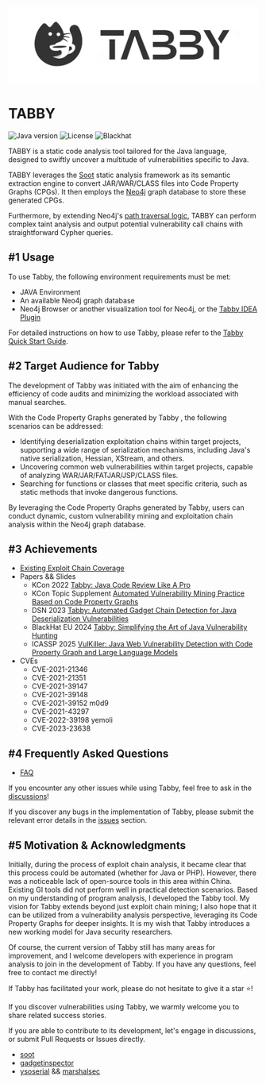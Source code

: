 ![img.png](logo.png)
# TABBY
![Java version](https://img.shields.io/badge/Java-17-blue.svg)
![License](https://img.shields.io/badge/License-MIT-green.svg)
![Blackhat](https://img.shields.io/badge/Blackhat-Arsenal%202024-red.svg)

TABBY is a static code analysis tool tailored for the Java language, designed to swiftly uncover a multitude of vulnerabilities specific to Java.

TABBY leverages the [Soot](https://github.com/soot-oss/soot) static analysis framework as its semantic extraction engine to convert JAR/WAR/CLASS files into Code Property Graphs (CPGs). It then employs the [Neo4j](https://neo4j.com/) graph database to store these generated CPGs.

Furthermore, by extending Neo4j's [path traversal logic](https://github.com/wh1t3p1g/tabby-path-finder), TABBY can perform complex taint analysis and output potential vulnerability call chains with straightforward Cypher queries.

## #1 Usage

To use Tabby, the following environment requirements must be met:

- JAVA Environment
- An available Neo4j graph database
- Neo4j Browser or another visualization tool for Neo4j, or the [Tabby IDEA Plugin](https://github.com/wh1t3p1g/tabby-intellij-plugin)

For detailed instructions on how to use Tabby, please refer to the [Tabby Quick Start Guide](https://www.yuque.com/wh1t3p1g/tp0c1t/lf12lg69ngh47akx).

## #2 Target Audience for Tabby

The development of Tabby was initiated with the aim of enhancing the efficiency of code audits and minimizing the workload associated with manual searches.

With the Code Property Graphs generated by Tabby , the following scenarios can be addressed:

- Identifying deserialization exploitation chains within target projects, supporting a wide range of serialization mechanisms, including Java's native serialization, Hessian, XStream, and others.
- Uncovering common web vulnerabilities within target projects, capable of analyzing WAR/JAR/FATJAR/JSP/CLASS files.
- Searching for functions or classes that meet specific criteria, such as static methods that invoke dangerous functions.

By leveraging the Code Property Graphs generated by Tabby, users can conduct dynamic, custom vulnerability mining and exploitation chain analysis within the Neo4j graph database.

## #3 Achievements

- [Existing Exploit Chain Coverage](https://github.com/wh1t3p1g/tabby/wiki/%E7%8E%B0%E6%9C%89%E5%88%A9%E7%94%A8%E9%93%BE%E8%A6%86%E7%9B%96)
- Papers && Slides
  - KCon 2022 [Tabby: Java Code Review Like A Pro](https://github.com/knownsec/KCon/blob/master/2022/tabby%20java%20code%20review%20like%20a%20pro%E3%80%90KCon2022%E3%80%91.pdf)
  - KCon Topic Supplement [Automated Vulnerability Mining Practice Based on Code Property Graphs](https://blog.0kami.cn/blog/2023/%E5%9F%BA%E4%BA%8E%E4%BB%A3%E7%A0%81%E5%B1%9E%E6%80%A7%E5%9B%BE%E7%9A%84%E8%87%AA%E5%8A%A8%E5%8C%96%E6%BC%8F%E6%B4%9E%E6%8C%96%E6%8E%98%E5%AE%9E%E8%B7%B5/)
  - DSN 2023 [Tabby: Automated Gadget Chain Detection for Java Deserialization Vulnerabilities](https://ieeexplore.ieee.org/document/10202660)
  - BlackHat EU 2024 [Tabby: Simplifying the Art of Java Vulnerability Hunting](https://github.com/wh1t3p1g/tabby/blob/v2/papers/Tabby%20Simplifying%20the%20Art%20of%20Java%20Vulnerability%20Hunting.pdf)
  - ICASSP 2025 [VulKiller: Java Web Vulnerability Detection with Code Property Graph and Large Language Models]() 
- CVEs
  - CVE-2021-21346
  - CVE-2021-21351
  - CVE-2021-39147
  - CVE-2021-39148
  - CVE-2021-39152 m0d9
  - CVE-2021-43297
  - CVE-2022-39198 yemoli
  - CVE-2023-23638

## #4 Frequently Asked Questions

- [FAQ](https://www.yuque.com/wh1t3p1g/tp0c1t/ueduxuz6fmxhpoyb)

If you encounter any other issues while using Tabby, feel free to ask in the [discussions](https://github.com/wh1t3p1g/tabby/discussions)!

If you discover any bugs in the implementation of Tabby, please submit the relevant error details in the [issues](https://github.com/wh1t3p1g/tabby-path-finder/issues) section.

## #5 Motivation & Acknowledgments

Initially, during the process of exploit chain analysis, it became clear that this process could be automated (whether for Java or PHP). However, there was a noticeable lack of open-source tools in this area within China. Existing GI tools did not perform well in practical detection scenarios. Based on my understanding of program analysis, I developed the Tabby tool. My vision for Tabby extends beyond just exploit chain mining; I also hope that it can be utilized from a vulnerability analysis perspective, leveraging its Code Property Graphs for deeper insights. It is my wish that Tabby introduces a new working model for Java security researchers.

Of course, the current version of Tabby still has many areas for improvement, and I welcome developers with experience in program analysis to join in the development of Tabby. If you have any questions, feel free to contact me directly!

If Tabby has facilitated your work, please do not hesitate to give it a star ⭐!

If you discover vulnerabilities using Tabby, we warmly welcome you to share related success stories.

If you are able to contribute to its development, let's engage in discussions, or submit Pull Requests or Issues directly.

- [soot](https://github.com/soot-oss/soot)
- [gadgetinspector](https://github.com/JackOfMostTrades/gadgetinspector)
- [ysoserial](https://github.com/frohoff/ysoserial) && [marshalsec](https://github.com/mbechler/marshalsec)
